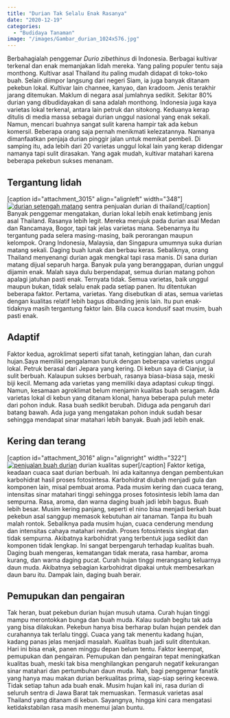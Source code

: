 ```yaml
---
title: "Durian Tak Selalu Enak Rasanya"
date: "2020-12-19"
categories: 
  - "Budidaya Tanaman"
image: "/images/Gambar_durian_1024x576.jpg"
---
```


Berbahagialah penggemar _Durio zibethinus_ di Indonesia. Berbagai kultivar terkenal dan enak memanjakan lidah mereka. Yang paling populer tentu saja monthong. Kultivar asal Thailand itu paling mudah didapat di toko-toko buah. Selain diimpor langsung dari negeri Siam, ia juga banyak ditanam pekebun lokal. Kultivar lain channee, kanyao, dan kradoom. Jenis terakhir jarang ditemukan. Maklum di negara asal jumlahnya sedikit. Sekitar 80% durian yang dibudidayakan di sana adalah monthong. Indonesia juga kaya varietas lokal terkenal, antara lain petruk dan sitokong. Keduanya kerap ditulis di media massa sebagai durian unggul nasional yang enak sekali. Namun, mencari buahnya sangat sulit karena hampir tak ada kebun komersil. Beberapa orang saja pernah menikmati kelezatannya. Namanya dimanfaatkan penjaja durian pinggir jalan untuk memikat pembeli. Di samping itu, ada lebih dari 20 varietas unggul lokal lain yang kerap didengar namanya tapi sulit dirasakan. Yang agak mudah, kultivar matahari karena beberapa pekebun sukses menanam.

## Tergantung lidah

\[caption id="attachment\_3015" align="alignleft" width="348"\][![durian setengah matang](/images/Gambar_durian1_1024x576.jpg)](http://localhost/mitra/wp-content/uploads/2020/12/Gambar_durian1_1024x576.jpg) sentra penjualan durian di thailand\[/caption\] Banyak penggemar mengatakan, durian lokal lebih enak ketimbang jenis asal Thailand. Rasanya lebih legit. Mereka merujuk pada durian asal Medan dan Rancamaya, Bogor, tapi tak jelas varietas mana. Sebenarnya itu tergantung pada selera masing-masing, baik perorangan maupun kelompok. Orang Indonesia, Malaysia, dan Singapura umumnya suka durian matang sekali. Daging buah lunak dan berbau keras. Sebaliknya, orang Thailand menyenangi durian agak mengkal tapi rasa manis. Di sana durian matang dijual separuh harga. Banyak pula yang beranggapan, durian unggul dijamin enak. Malah saya dulu berpendapat, semua durian matang pohon apalagi jatuhan pasti enak. Ternyata tidak. Semua varietas, baik unggul maupun bukan, tidak selalu enak pada setiap panen. Itu ditentukan beberapa faktor. Pertama, varietas. Yang disebutkan di atas, semua varietas dengan kualitas relatif lebih bagus dibanding jenis lain. Itu pun enak-tidaknya masih tergantung faktor lain. Bila cuaca kondusif saat musim, buah pasti enak.

## Adaptif

Faktor kedua, agroklimat seperti sifat tanah, ketinggian lahan, dan curah hujan.Saya memiliki pengalaman buruk dengan beberapa varietas unggul lokal. Petruk berasal dari Jepara yang kering. Di kebun saya di Cianjur, ia sulit berbuah. Kalaupun sukses berbuah, rasanya biasa-biasa saja, meski biji kecil. Memang ada varietas yang memiliki daya adaptasi cukup tinggi. Namun, kesamaan agroklimat belum menjamin kualitas buah seragam. Ada varietas lokal di kebun yang ditanam klonal, hanya beberapa puluh meter dari pohon induk. Rasa buah sedikit berubah. Diduga ada pengaruh dari batang bawah. Ada juga yang mengatakan pohon induk sudah besar sehingga mendapat sinar matahari lebih banyak. Buah jadi lebih enak.

## Kering dan terang

\[caption id="attachment\_3016" align="alignright" width="322"\][![penjualan buah durian](/images/Gambar_durian2_1024x576.jpg)](http://localhost/mitra/wp-content/uploads/2020/12/Gambar_durian2_1024x576.jpg) durian kualitas super\[/caption\] Faktor ketiga, keadaan cuaca saat durian berbuah. Ini ada kaitannya dengan pembentukan karbohidrat hasil proses fotosintesa. Karbohidrat diubah menjadi gula dan komponen lain, misal pembuat aroma. Pada musim kering dan cuaca terang, intensitas sinar matahari tinggi sehingga proses fotosintesis lebih lama dan sempurna. Rasa, aroma, dan warna daging buah jadi lebih bagus. Buah lebih besar. Musim kering panjang, seperti el nino bisa menjadi berkah buat pekebun asal sanggup memasok kebutuhan air tanaman. Tanpa itu buah malah rontok. Sebaliknya pada musim hujan, cuaca cenderung mendung dan intensitas cahaya matahari rendah. Proses fotosintesis singkat dan tidak sempurna. Akibatnya karbohidrat yang terbentuk juga sedikit dan komponen tidak lengkap. Ini sangat berpengaruh terhadap kualitas buah. Daging buah mengeras, kematangan tidak merata, rasa hambar, aroma kurang, dan warna daging pucat. Curah hujan tinggi merangsang keluarnya daun muda. Akibatnya sebagian karbohidrat dipakai untuk membesarkan daun baru itu. Dampak lain, daging buah berair.

## Pemupukan dan pengairan

Tak heran, buat pekebun durian hujan musuh utama. Curah hujan tinggi mampu merontokkan bunga dan buah muda. Kalau sudah begitu tak ada yang bisa dilakukan. Pekebun hanya bisa berharap bulan hujan pendek dan curahannya tak terlalu tinggi. Cuaca yang tak menentu kadang hujan, kadang panas jelas menjadi masalah. Kualitas buah jadi sulit ditentukan. Hari ini bisa enak, panen minggu depan belum tentu. Faktor keempat, pemupukan dan pengairan. Pemupukan dan pengairan tepat meningkatkan kualitas buah, meski tak bisa menghilangkan pengaruh negatif kekurangan sinar matahari dan pertumbuhan daun muda. Nah, bagi penggemar fanatik yang hanya mau makan durian berkualitas prima, siap-siap sering kecewa. Tidak setiap tahun ada buah enak. Musim hujan kali ini, rasa durian di seluruh sentra di Jawa Barat tak memuaskan. Termasuk varietas asal Thailand yang ditanam di kebun. Sayangnya, hingga kini cara mengatasi ketidakstabilan rasa masih menemui jalan buntu.
